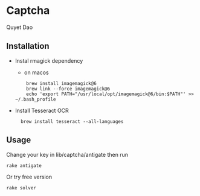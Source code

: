 # Captcha
Quyet Dao

## Installation

- Instal rmagick dependency
	+ on macos
	```
		brew install imagemagick@6
		brew link --force imagemagick@6
		echo 'export PATH="/usr/local/opt/imagemagick@6/bin:$PATH"' >> ~/.bash_profile
	```

- Install Tesseract OCR
	```
	  brew install tesseract --all-languages
	```

## Usage

Change your key in lib/captcha/antigate then run

```
rake antigate
```

Or try free version

```
rake solver
```

